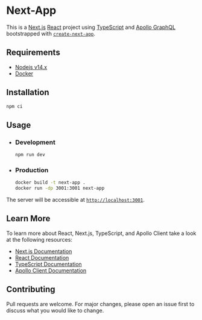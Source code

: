 # Next-App

This is a [Next.js](https://nextjs.org/) [React](https://reactjs.org/) project using [TypeScript](https://www.typescriptlang.org/) and [Apollo GraphQL](https://www.apollographql.com/) bootstrapped with [`create-next-app`](https://github.com/vercel/next.js/tree/canary/packages/create-next-app).

## Requirements

- [Nodejs v14.x](https://nodejs.org/en/)
- [Docker](https://www.docker.com/)

## Installation

```bash
npm ci
```

## Usage

- ### Development

  ```bash
  npm run dev
  ```

- ### Production

  ```bash
  docker build -t next-app .
  docker run -dp 3001:3001 next-app
  ```

The server will be accessible at [`http://localhost:3001`](http://localhost:3001/).

## Learn More

To learn more about React, Next.js, TypeScript, and Apollo Client take a look at the following resources:

- [Next.js Documentation](https://nextjs.org/docs)
- [React Documentation](https://reactjs.org/docs/getting-started.html)
- [TypeScript Documentation](https://www.typescriptlang.org/docs/handbook/intro.html)
- [Apollo Client Documentation](https://www.apollographql.com/docs/react/)

## Contributing

Pull requests are welcome. For major changes, please open an issue first to discuss what you would like to change.
